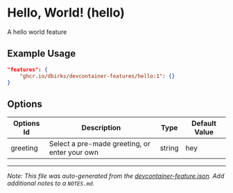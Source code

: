 
# Hello, World! (hello)

A hello world feature

## Example Usage

```json
"features": {
    "ghcr.io/dbirks/devcontainer-features/hello:1": {}
}
```

## Options

| Options Id | Description | Type | Default Value |
|-----|-----|-----|-----|
| greeting | Select a pre-made greeting, or enter your own | string | hey |



---

_Note: This file was auto-generated from the [devcontainer-feature.json](https://github.com/dbirks/devcontainer-features/blob/main/src/hello/devcontainer-feature.json).  Add additional notes to a `NOTES.md`._
